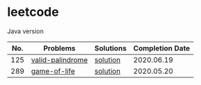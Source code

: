 # leetcode
Java version

| No. | Problems | Solutions | Completion Date |
| ------ | ------ | ------ | ------ |
| 125 | [valid-palindrome](https://leetcode-cn.com/problems/valid-palindrome/) | [solution](./src/main/java/com/akikun/leetcode/_00125_ValidPalindrome.java) | 2020.06.19 |
| 289 | [game-of-life](https://leetcode-cn.com/problems/game-of-life/) | [solution](./src/main/java/com/akikun/leetcode/_00289_GameOfLife.java) | 2020.05.20 |